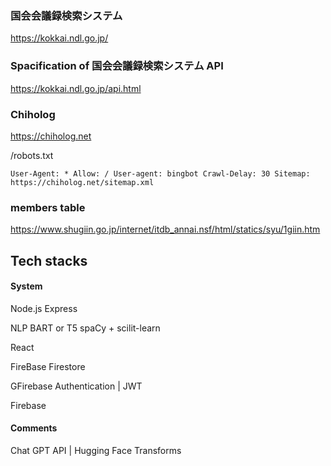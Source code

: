 ### 国会会議録検索システム
https://kokkai.ndl.go.jp/

### Spacification of 国会会議録検索システム API
https://kokkai.ndl.go.jp/api.html

### Chiholog
https://chiholog.net

/robots.txt
```
User-Agent: * Allow: / User-agent: bingbot Crawl-Delay: 30 Sitemap: https://chiholog.net/sitemap.xml
```

### members table
https://www.shugiin.go.jp/internet/itdb_annai.nsf/html/statics/syu/1giin.htm

## Tech stacks
#### System
Node.js
Express

NLP
BART or T5
spaCy + scilit-learn

React

FireBase Firestore

GFirebase Authentication
| JWT

Firebase


#### Comments
Chat GPT API | Hugging Face Transforms